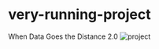 # very-running-project
When Data Goes the Distance 2.0
![project](https://github.com/AnzelaMachackova/very-running-project/assets/92174501/a9483aa7-ce19-4b72-9fef-a8d83834c38c)
